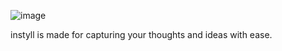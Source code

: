 ![image](https://github.com/instyll/.github/assets/69126784/055989cc-2e6c-4329-9c14-6901f129f063)

instyll is made for capturing your thoughts and ideas with ease.  
